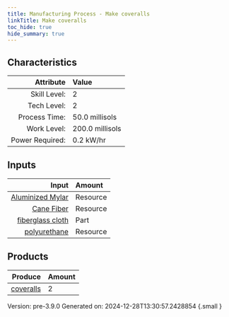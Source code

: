 ```yaml
---
title: Manufacturing Process - Make coveralls
linkTitle: Make coveralls
toc_hide: true
hide_summary: true
---
```



## Characteristics

| Attribute      | Value |
|--------:|:------|
|Skill Level:|2|
|Tech Level:|2|
|Process Time:|50.0 millisols|
|Work Level:|200.0 millisols|
|Power Required:|0.2 kW/hr|

## Inputs

| Input      | Amount |
|--------:|:------|
|[Aluminized Mylar](/docs/definitions/resource/aluminized-mylar)|Resource|1.0 kg|
|[Cane Fiber](/docs/definitions/resource/cane-fiber)|Resource|0.2 kg|
|[fiberglass cloth](/docs/definitions/part/fiberglass-cloth)|Part|4|
|[polyurethane](/docs/definitions/resource/polyurethane)|Resource|0.1 kg|

## Products


| Produce      | Amount |
|--------:|:------|
|[coveralls](/docs/definitions/part/coveralls)|2|


Version: pre-3.9.0 Generated on: 2024-12-28T13:30:57.2428854
{.small }

